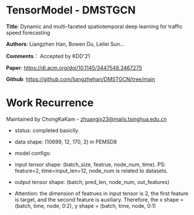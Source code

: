 # TensorModel - DMSTGCN

**Title**: Dynamic and multi-faceted spatiotemporal deep learning for traffic speed forecasting

**Authors**: Liangzhen Han, Bowen Du, Leilei Sun...

**Comments**： Accepted by KDD'21

**Paper**: https://dl.acm.org/doi/10.1145/3447548.3467275

**Github**: https://github.com/liangzhehan/DMSTGCN/tree/main

# Work Recurrence

Maintained by ChongKaKam - zhuangjx23@mails.tsinghua.edu.cn

+ status: completed basiclly. 

+ data shape: (10699, 12, 170, 2) in PEMSD8

+ model configs:

+ input tensor shape: (batch_size, featrue, node_num, time). PS: feature=2, time=input_len=12, node_num is related to datasets.

+ output tensor shape: (batch, pred_len, node_num, out_features)

+ Attention: the dimension of featrues in input tensor is 2, the first feature is target, and the second feature is auxiliary. Therefore, the x shape = (batch, time, node, 0:2), y shape = (batch, time, node, 0:1)
